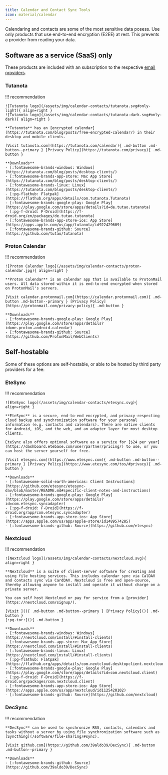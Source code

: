 ```yaml
---
title: Calendar and Contact Sync Tools
icon: material/calendar
---
```

Calendaring and contacts are some of the most sensitive data posess. Use only products that use end-to-end encryption (E2EE) at rest. This prevents a provider from reading your data.

## Software as a service (SaaS) only

These products are included with an subscription to the respective [email providers](/providers/email).

### Tutanota

!!! recommendation

    ![Tutanota logo](/assets/img/calendar-contacts/tutanota.svg#only-light){ align=right }
    ![Tutanota logo](/assets/img/calendar-contacts/tutanota-dark.svg#only-dark){ align=right }

    **Tutanota** has an [encrypted calendar](https://tutanota.com/blog/posts/free-encrypted-calendar/) in their desktop and mobile clients.

    [Visit tutanota.com](https://tutanota.com/calendar){ .md-button .md-button--primary } [Privacy Policy](https://tutanota.com/privacy){ .md-button }

    **Downloads**
    - [:fontawesome-brands-windows: Windows](https://tutanota.com/blog/posts/desktop-clients/)
    - [:fontawesome-brands-app-store: Mac App Store](https://tutanota.com/blog/posts/desktop-clients/)
    - [:fontawesome-brands-linux: Linux](https://tutanota.com/blog/posts/desktop-clients/)
    - [:pg-flathub: Flatpak](https://flathub.org/apps/details/com.tutanota.Tutanota)
    - [:fontawesome-brands-google-play: Google Play](https://play.google.com/store/apps/details?id=de.tutao.tutanota)
    - [:pg-f-droid: F-Droid](https://f-droid.org/en/packages/de.tutao.tutanota)
    - [:fontawesome-brands-app-store-ios: App Store](https://apps.apple.com/us/app/tutanota/id922429609)
    - [:fontawesome-brands-github: Source](https://github.com/tutao/tutanota)

### Proton Calendar

!!! recommendation

    ![Proton Calendar logo](/assets/img/calendar-contacts/proton-calendar.jpg){ align=right }

    **Proton Calendar** is an calendar app that is available to ProtonMail users. All data stored within it is end-to-end encrypted when stored on ProtonMail's servers.

    [Visit calendar.protonmail.com](https://calendar.protonmail.com){ .md-button .md-button--primary } [Privacy Policy](https://protonmail.com/privacy-policy){ .md-button }

    **Downloads**
    - [:fontawesome-brands-google-play: Google Play](https://play.google.com/store/apps/details?id=me.proton.android.calendar)
    - [:fontawesome-brands-github: Source](https://github.com/ProtonMail/WebClients)

## Self-hostable

Some of these options are self-hostable, or able to be hosted by third party providers for a fee:

### EteSync

!!! recommendation

    ![EteSync logo](/assets/img/calendar-contacts/etesync.svg){ align=right }

    **EteSync** is a secure, end-to-end encrypted, and privacy-respecting cloud backup and synchronization software for your personal information (e.g. contacts and calendars). There are native clients for Android, iOS, and the web, and an adapter layer for most desktop clients.

    EteSync also offers optional software as a service for [$24 per year](https://dashboard.etebase.com/user/partner/pricing/) to use, or you can host the server yourself for free.

    [Visit etesync.com](https://www.etesync.com){ .md-button .md-button--primary } [Privacy Policy](https://www.etesync.com/tos/#privacy){ .md-button }

    **Downloads**
    - [:fontawesome-solid-earth-americas: Client Instructions](https://github.com/etesync/etesync-dav/blob/master/README.md#specific-client-notes-and-instructions)
    - [:fontawesome-brands-google-play: Google Play](https://play.google.com/store/apps/details?id=com.etesync.syncadapter)
    - [:pg-f-droid: F-Droid](https://f-droid.org/app/com.etesync.syncadapter)
    - [:fontawesome-brands-app-store-ios: App Store](https://apps.apple.com/us/app/apple-store/id1489574285)
    - [:fontawesome-brands-github: Source](https://github.com/etesync)

### Nextcloud

!!! recommendation

    ![Nextcloud logo](/assets/img/calendar-contacts/nextcloud.svg){ align=right }

    **Nextcloud** is a suite of client-server software for creating and using file hosting services. This includes calendar sync via CalDAV and contacts sync via CardDAV. Nextcloud is free and open-source, thereby allowing anyone to install and operate it without charge on a private server.

    You can self host Nextcloud or pay for service from a [provider](https://nextcloud.com/signup/).

    [Visit ](){ .md-button .md-button--primary } [Privacy Policy](){ .md-button }
    [:pg-tor:](){ .md-button }

    **Downloads**
    - [:fontawesome-brands-windows: Windows](https://nextcloud.com/install/#install-clients)
    - [:fontawesome-brands-app-store: Mac App Store](https://nextcloud.com/install/#install-clients)
    - [:fontawesome-brands-linux: Linux](https://nextcloud.com/install/#install-clients)
    - [:pg-flathub: Flatpak](https://flathub.org/apps/details/com.nextcloud.desktopclient.nextcloud)
    - [:fontawesome-brands-google-play: Google Play](https://play.google.com/store/apps/details?id=com.nextcloud.client)
    - [:pg-f-droid: F-Droid](https://f-droid.org/packages/com.nextcloud.client)
    - [:fontawesome-brands-app-store-ios: App Store](https://apps.apple.com/us/app/nextcloud/id1125420102)
    - [:fontawesome-brands-github: Source](https://github.com/nextcloud)

### DecSync

!!! recommendation

    **DecSync** can be used to synchronize RSS, contacts, calendars and tasks without a server by using file synchronization software such as [Syncthing](/software/file-sharing/#sync).

    [Visit github.com](https://github.com/39aldo39/DecSync){ .md-button .md-button--primary }

    **Downloads**
    - [:fontawesome-brands-github: Source](https://github.com/39aldo39/DecSync)
